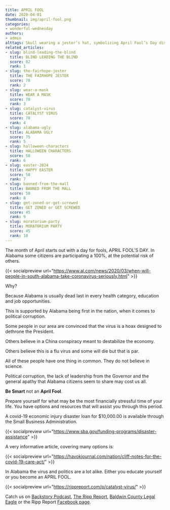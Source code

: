```yaml
---
title: APRIL FOOL
date: 2020-04-01
thumbnail: img/april-fool.png
categories:
- wonderful-wednesday
authors:
- admin
alttags: Skull wearing a jester’s hat, symbolizing April Fool’s Day disregard for serious health concerns in Alabama
related_articles:
- slug: blind-leading-the-blind
  title: BLIND LEADING THE BLIND
  score: 82
  rank: 1
- slug: the-fairhope-jester
  title: THE FAIRHOPE JESTER
  score: 78
  rank: 2
- slug: wear-a-mask
  title: WEAR A MASK
  score: 78
  rank: 3
- slug: catalyst-virus
  title: CATALYST VIRUS
  score: 78
  rank: 4
- slug: alabama-ugly
  title: ALABAMA UGLY
  score: 75
  rank: 5
- slug: halloween-characters
  title: HALLOWEEN CHARACTERS
  score: 58
  rank: 6
- slug: easter-2024
  title: HAPPY EASTER
  score: 58
  rank: 7
- slug: banned-from-the-mall
  title: BANNED FROM THE MALL
  score: 58
  rank: 8
- slug: get-zoned-or-get-screwed
  title: GET ZONED or GET SCREWED
  score: 45
  rank: 9
- slug: moratorium-party
  title: MORATORIUM PARTY
  score: 45
  rank: 10
---
```

The month of April starts out with a day for fools, APRIL FOOL’S DAY. In Alabama some citizens are participating a 100%, at the potential risk of others.

{{< socialpreview url="https://www.al.com/news/2020/03/when-will-people-in-south-alabama-take-coronavirus-seriously.html" >}}

Why?

Because Alabama is usually dead last in every health category, education and job opportunities.

This is supported by Alabama being first in the nation, when it comes to political corruption.

Some people in our area are convinced that the virus is a hoax designed to dethrone the President.

Others believe in a China conspiracy meant to destabilize the economy.

Others believe this is a flu virus and some will die but that is par.

All of these people have one thing in common. They do not believe in science.

Political corruption, the lack of leadership from the Governor and the general apathy that Alabama citizens seem to share may cost us all.

**Be Smart** not an **April Fool**.

Prepare yourself for what may be the most financially stressful time of your life. You have options and resources that will assist you through this period.

A covid-19 economic injury disaster loan for $10,000.00 is available through the Small Business Administration.

{{< socialpreview url="https://www.sba.gov/funding-programs/disaster-assistance" >}}

A very informative article, covering many options is:

{{< socialpreview url="https://havokjournal.com/nation/cliff-notes-for-the-covid-19-care-act/" >}}

In Alabama the virus and politics are a lot alike. Either you educate yourself or you become an APRIL FOOL.

{{< socialpreview url="https://rippreport.com/p/catalyst-virus/" >}}

Catch us on [Backstory Podcast](https://www.facebook.com/BackstoryPodcast/), [The Ripp Report](https://rippreport.com/), [Baldwin County Legal Eagle](https://www.facebook.com/BaldwinCountyLegalEagle/) or the Ripp Report [Facebook page](https://www.facebook.com/TheRippReport/).
